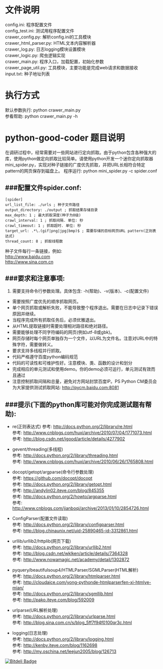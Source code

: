 # 文件说明
config.ini: 程序配置文件  
config_test.ini: 测试用程序配置文件  
crawer_config.py: 解析config.ini的工具模块  
crawer_html_parser.py: HTML文本内容解析器  
crawer_log.py: 日志logging模块设置模块  
crawer_logic.py: 爬虫逻辑实现  
crawer_main.py: 程序入口，加载配置，初始化参数  
crawer_page_util.py: 工具模块，主要功能是完成web请求和数据接收  
input.txt: 种子地址列表  

# 执行方式
默认参数执行: python crawer_main.py  
参看帮助: python crawer_main.py -h  


# python-good-coder 题目说明

在调研过程中，经常需要对一些网站进行定向抓取。由于python包含各种强大的库，使用python做定向抓取比较简单。请使用python开发一个迷你定向抓取器mini\_spider.py，实现对种子链接的广度优先抓取，并把URL长相符合特定pattern的网页保存到磁盘上。
程序运行: 
python mini_spider.py -c spider.conf 

###配置文件spider.conf:  
---
    [spider] 
    url_list_file: ./urls ; 种子文件路径 
    output_directory: ./output ; 抓取结果存储目录 
    max_depth: 1 ; 最大抓取深度(种子为0级) 
    crawl_interval: 1 ; 抓取间隔. 单位: 秒 
    crawl_timeout: 1 ; 抓取超时. 单位: 秒 
    target_url: .*\.(gif|png|jpg|bmp)$ ; 需要存储的目标网页URL pattern(正则表达式) 
    thread_count: 8 ; 抓取线程数 

种子文件每行一条链接，例如:  
http://www.baidu.com  
http://www.sina.com.cn  

###要求和注意事项:  
---

1. 需要支持命令行参数处理。具体包含: -h(帮助)、-v(版本)、-c(配置文件)  
- 需要按照广度优先的顺序抓取网页。  
- 单个网页抓取或解析失败，不能导致整个程序退出。需要在日志中记录下错误原因并继续。  
- 当程序完成所有抓取任务后，必须优雅退出。
- 从HTML提取链接时需要处理相对路径和绝对路径。
- 需要能够处理不同字符编码的网页(例如utf-8或gbk)。
- 网页存储时每个网页单独存为一个文件，以URL为文件名。注意对URL中的特殊字符，需要做转义。
- 要求支持多线程并行抓取。
- 代码严格遵守百度python编码规范
- 代码的可读性和可维护性好。注意模块、类、函数的设计和划分
- 完成相应的单元测试和使用demo。你的demo必须可运行，单元测试有效而且通过
- 注意控制抓取间隔和总量，避免对方网站封禁百度IP。PS Python CM委员会为大家提供测试抓取网站: http://pycm.baidu.com:8081


###提示(下面的python库可能对你完成测试题有帮助): 
---  

- re(正则表达式)
参考: http://docs.python.org/2/library/re.html  
参考: http://www.cnblogs.com/huxi/archive/2010/07/04/1771073.html  
参考: http://blog.csdn.net/jgood/article/details/4277902


- gevent/threading(多线程)  
参考: http://docs.python.org/2/library/threading.html  
参考: http://www.cnblogs.com/huxi/archive/2010/06/26/1765808.html

- docopt/getopt/argparse(命令行参数处理)  
参考: https://github.com/docopt/docopt  
参考: http://docs.python.org/2/library/getopt.html  
参考: http://andylin02.iteye.com/blog/845355  
参考: http://docs.python.org/2/howto/argparse.html  
参考: http://www.cnblogs.com/jianboqi/archive/2013/01/10/2854726.html  

- ConfigParser(配置文件读取)  
参考: http://docs.python.org/2/library/configparser.html  
参考: http://blog.chinaunix.net/uid-25890465-id-3312861.html

- urllib/urllib2/httplib(网页下载)  
参考: http://docs.python.org/2/library/urllib2.html  
参考: http://blog.csdn.net/wklken/article/details/7364328  
参考: http://www.nowamagic.net/academy/detail/1302872  

- pyquery/beautifulsoup4/HTMLParser/SGMLParser(HTML解析)  
参考: http://docs.python.org/2/library/htmlparser.html  
参考: http://cloudaice.com/yong-pythonde-htmlparserfen-xi-htmlye-mian/  
参考: http://docs.python.org/2/library/sgmllib.html  
参考: http://pako.iteye.com/blog/592009  

- urlparse(URL解析处理)  
参考: http://docs.python.org/2/library/urlparse.html  
参考: http://blog.sina.com.cn/s/blog_5ff7f94f0100qr3c.html  
- logging(日志处理)  
参考: http://docs.python.org/2/library/logging.html  
参考: http://kenby.iteye.com/blog/1162698  
参考: http://my.oschina.net/leejun2005/blog/126713


[![Bitdeli Badge](https://d2weczhvl823v0.cloudfront.net/caimaoy/good-coder-python/trend.png)](https://bitdeli.com/free "Bitdeli Badge")

